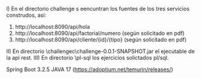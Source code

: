 I) En el directorio challenge s eencuntran los fuentes de los tres servicios construdos, así: 
1) http://localhost:8090/api/hola
2) http://localhost:8090/api/factorial/numero (según solicitado en pdf)
3) http://localhost:8090/api/cliente/{id}/{tipo} (según solicitado en pdf)

II) En directorio \challengec\challenge-0.0.1-SNAPSHOT.jar el ejecutable de la api rest.
III) En directorio \pl-sql los ejercicios solictados pl/sql.


Spring Boot 3.2.5
JAVA 17 (https://adoptium.net/temurin/releases/)
